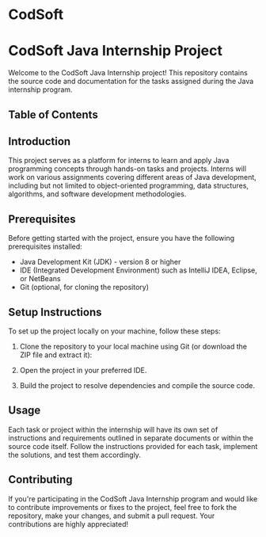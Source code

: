 # CodSoft
# CodSoft Java Internship Project

Welcome to the CodSoft Java Internship project! This repository contains the source code and documentation for the tasks assigned during the Java internship program.

## Table of Contents



## Introduction

This project serves as a platform for interns to learn and apply Java programming concepts through hands-on tasks and projects.
Interns will work on various assignments covering different areas of Java development, including but not limited to object-oriented programming, data structures, algorithms, and software development methodologies.

## Prerequisites

Before getting started with the project, ensure you have the following prerequisites installed:

- Java Development Kit (JDK) - version 8 or higher
- IDE (Integrated Development Environment) such as IntelliJ IDEA, Eclipse, or NetBeans
- Git (optional, for cloning the repository)

## Setup Instructions

To set up the project locally on your machine, follow these steps:

1. Clone the repository to your local machine using Git (or download the ZIP file and extract it):
   
2. Open the project in your preferred IDE.

3. Build the project to resolve dependencies and compile the source code.

## Usage

Each task or project within the internship will have its own set of instructions and requirements outlined in separate documents or within the source code itself.
Follow the instructions provided for each task, implement the solutions, and test them accordingly.

## Contributing

If you're participating in the CodSoft Java Internship program and would like to contribute improvements or fixes to the project,
feel free to fork the repository, make your changes, and submit a pull request. Your contributions are highly appreciated!







